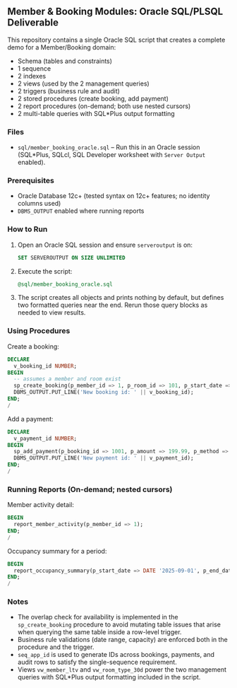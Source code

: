 ## Member & Booking Modules: Oracle SQL/PLSQL Deliverable

This repository contains a single Oracle SQL script that creates a complete demo for a Member/Booking domain:

- Schema (tables and constraints)
- 1 sequence
- 2 indexes
- 2 views (used by the 2 management queries)
- 2 triggers (business rule and audit)
- 2 stored procedures (create booking, add payment)
- 2 report procedures (on-demand; both use nested cursors)
- 2 multi-table queries with SQL*Plus output formatting

### Files
- `sql/member_booking_oracle.sql` – Run this in an Oracle session (SQL*Plus, SQLcl, SQL Developer worksheet with `Server Output` enabled).

### Prerequisites
- Oracle Database 12c+ (tested syntax on 12c+ features; no identity columns used)
- `DBMS_OUTPUT` enabled where running reports

### How to Run
1. Open an Oracle SQL session and ensure `serveroutput` is on:
   ```sql
   SET SERVEROUTPUT ON SIZE UNLIMITED
   ```
2. Execute the script:
   ```sql
   @sql/member_booking_oracle.sql
   ```
3. The script creates all objects and prints nothing by default, but defines two formatted queries near the end. Rerun those query blocks as needed to view results.

### Using Procedures
Create a booking:
```sql
DECLARE
  v_booking_id NUMBER;
BEGIN
  -- assumes a member and room exist
  sp_create_booking(p_member_id => 1, p_room_id => 101, p_start_date => DATE '2025-09-10', p_end_date => DATE '2025-09-12', p_num_guests => 2, p_booking_id => v_booking_id);
  DBMS_OUTPUT.PUT_LINE('New booking id: ' || v_booking_id);
END;
/ 
```

Add a payment:
```sql
DECLARE
  v_payment_id NUMBER;
BEGIN
  sp_add_payment(p_booking_id => 1001, p_amount => 199.99, p_method => 'CARD', p_payment_id => v_payment_id);
  DBMS_OUTPUT.PUT_LINE('New payment id: ' || v_payment_id);
END;
/ 
```

### Running Reports (On-demand; nested cursors)
Member activity detail:
```sql
BEGIN
  report_member_activity(p_member_id => 1);
END;
/ 
```

Occupancy summary for a period:
```sql
BEGIN
  report_occupancy_summary(p_start_date => DATE '2025-09-01', p_end_date => DATE '2025-09-30');
END;
/ 
```

### Notes
- The overlap check for availability is implemented in the `sp_create_booking` procedure to avoid mutating table issues that arise when querying the same table inside a row-level trigger.
- Business rule validations (date range, capacity) are enforced both in the procedure and the trigger.
- `seq_app_id` is used to generate IDs across bookings, payments, and audit rows to satisfy the single-sequence requirement.
- Views `vw_member_ltv` and `vw_room_type_30d` power the two management queries with SQL*Plus output formatting included in the script.

